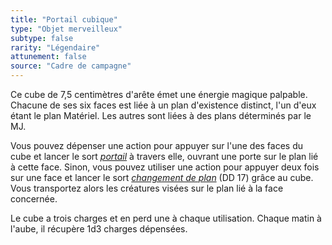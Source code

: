 ```yaml
---
title: "Portail cubique"
type: "Objet merveilleux"
subtype: false
rarity: "Légendaire"
attunement: false
source: "Cadre de campagne"
---
```

Ce cube de 7,5 centimètres d'arête émet une énergie magique palpable. Chacune de ses six faces est liée à un plan d'existence distinct, l'un d'eux étant le plan Matériel. Les autres sont liées à des plans déterminés par le MJ.

Vous pouvez dépenser une action pour appuyer sur l'une des faces du cube et lancer le sort [_portail_](/grimoire/portail/) à travers elle, ouvrant une porte sur le plan lié à cette face. Sinon, vous pouvez utiliser une action pour appuyer deux fois sur une face et lancer le sort [_changement de plan_](/grimoire/changement-de-plan/) (DD 17) grâce au cube. Vous transportez alors les créatures visées sur le plan lié à la face concernée.

Le cube a trois charges et en perd une à chaque utilisation. Chaque matin à l'aube, il récupère 1d3 charges dépensées.
